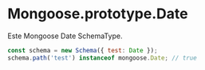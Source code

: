# Mongoose.prototype.Date

Este Mongoose Date SchemaType.

```javascript
const schema = new Schema({ test: Date });
schema.path('test') instanceof mongoose.Date; // true
```
